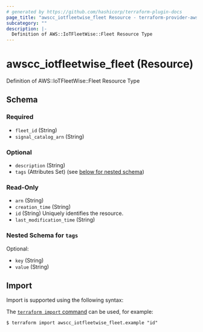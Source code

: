 ```yaml
---
# generated by https://github.com/hashicorp/terraform-plugin-docs
page_title: "awscc_iotfleetwise_fleet Resource - terraform-provider-awscc"
subcategory: ""
description: |-
  Definition of AWS::IoTFleetWise::Fleet Resource Type
---
```


# awscc_iotfleetwise_fleet (Resource)

Definition of AWS::IoTFleetWise::Fleet Resource Type



<!-- schema generated by tfplugindocs -->
## Schema

### Required

- `fleet_id` (String)
- `signal_catalog_arn` (String)

### Optional

- `description` (String)
- `tags` (Attributes Set) (see [below for nested schema](#nestedatt--tags))

### Read-Only

- `arn` (String)
- `creation_time` (String)
- `id` (String) Uniquely identifies the resource.
- `last_modification_time` (String)

<a id="nestedatt--tags"></a>
### Nested Schema for `tags`

Optional:

- `key` (String)
- `value` (String)

## Import

Import is supported using the following syntax:

The [`terraform import` command](https://developer.hashicorp.com/terraform/cli/commands/import) can be used, for example:

```shell
$ terraform import awscc_iotfleetwise_fleet.example "id"
```
